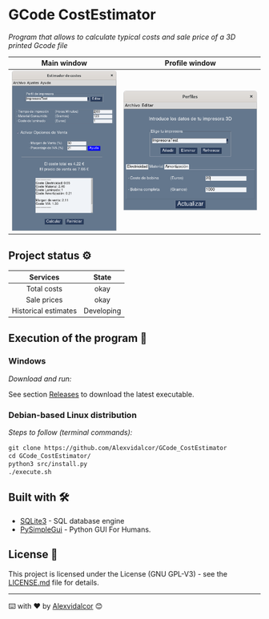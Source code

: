 # GCode CostEstimator

_Program that allows to calculate typical costs and sale price of a 3D printed Gcode file_

Main window        |  Profile window
:-------------------------:|:-------------------------:
![Initial_Window](https://github.com/Alexvidalcor/GCode_CostEstimator/blob/main/input/ReadmeImage_1.png?raw=true)  |  ![Ending_Window](https://raw.githubusercontent.com/Alexvidalcor/GCode_CostEstimator/main/input/ReadmeImage_2.png)


## Project status ⚙️

Services | State
:-------------------------:|:-------------------------:
Total costs | okay
Sale prices | okay
Historical estimates | Developing


## Execution of the program 🚀

### Windows

_Download and run:_

See section [Releases](https://github.com/Alexvidalcor/GCode_CostEstimator/releases) to download the latest executable.


### Debian-based Linux distribution

_Steps to follow (terminal commands):_

```
git clone https://github.com/Alexvidalcor/GCode_CostEstimator
cd GCode_CostEstimator/
python3 src/install.py
./execute.sh
```


## Built with 🛠️

* [SQLite3](https://www.sqlite.org/index.html) - SQL database engine
* [PySimpleGui](https://pysimplegui.readthedocs.io/en/latest/) - Python GUI For Humans.


## License 📄

This project is licensed under the License (GNU GPL-V3) - see the [LICENSE.md](LICENSE.md) file for details.

---
⌨️ with ❤️ by [Alexvidalcor](https://github.com/Alexvidalcor) 😊

